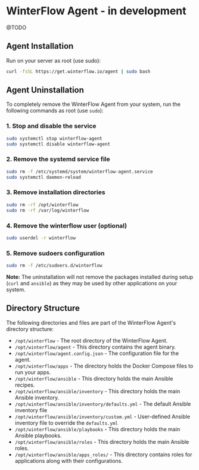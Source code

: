 # WinterFlow Agent - in development

@TODO

## Agent Installation

Run on your server as root (use sudo):

```sh
curl -fsSL https://get.winterflow.io/agent | sudo bash
```

## Agent Uninstallation

To completely remove the WinterFlow Agent from your system, run the following commands as root (use `sudo`):

### 1. Stop and disable the service
```sh
sudo systemctl stop winterflow-agent
sudo systemctl disable winterflow-agent
```

### 2. Remove the systemd service file
```sh
sudo rm -f /etc/systemd/system/winterflow-agent.service
sudo systemctl daemon-reload
```

### 3. Remove installation directories
```sh
sudo rm -rf /opt/winterflow
sudo rm -rf /var/log/winterflow
```

### 4. Remove the winterflow user (optional)
```sh
sudo userdel -r winterflow
```

### 5. Remove sudoers configuration
```sh
sudo rm -f /etc/sudoers.d/winterflow
```

**Note:** The uninstallation will not remove the packages installed during setup (`curl` and `ansible`) as they may be used by other applications on your system.

## Directory Structure

The following directories and files are part of the WinterFlow Agent's directory structure:

* `/opt/winterflow` - The root directory of the WinterFlow Agent.
* `/opt/winterflow/agent` - This directory contains the agent binary.
* `/opt/winterflow/agent.config.json` - The configuration file for the agent.
* `/opt/winterflow/apps` - The directory holds the Docker Compose files to run your apps.
* `/opt/winterflow/ansible` - This directory holds the main Ansible recipes.
* `/opt/winterflow/ansible/inventory` - This directory holds the main Ansible inventory.
* `/opt/winterflow/ansible/inventory/defaults.yml` - The default Ansible inventory file
* `/opt/winterflow/ansible/inventory/custom.yml` - User-defined Ansible inventory file to override the `defaults.yml`
* `/opt/winterflow/ansible/playbooks` - This directory holds the main Ansible playbooks.
* `/opt/winterflow/ansible/roles` - This directory holds the main Ansible roles.
* `/opt/winterflow/ansible/apps_roles/` - This directory contains roles for applications along with their
  configurations.